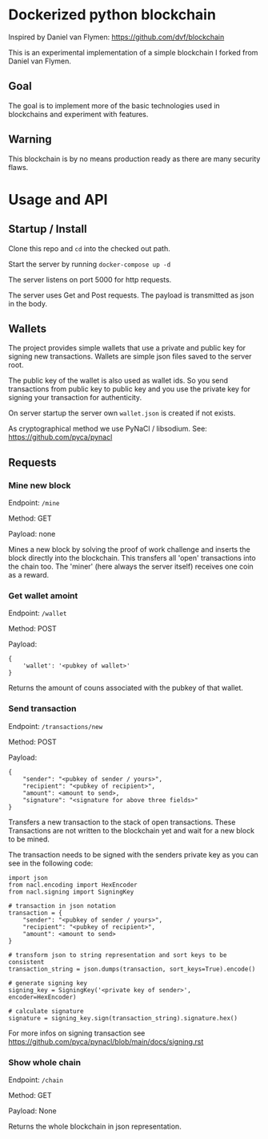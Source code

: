 # Dockerized python blockchain
Inspired by Daniel van Flymen: https://github.com/dvf/blockchain

This is an experimental implementation of a simple blockchain I forked from Daniel van Flymen.

## Goal
The goal is to implement more of the basic technologies used in blockchains and experiment with features.

## Warning
This blockchain is by no means production ready as there are many security flaws.

# Usage and API
## Startup / Install
Clone this repo and `cd` into the checked out path.

Start the server by running `docker-compose up -d`

The server listens on port 5000 for http requests.

The server uses Get and Post requests. The payload is transmitted as json in the body.

## Wallets
The project provides simple wallets that use a private and public key for signing new transactions. Wallets are simple json files saved to the server root.

The public key of the wallet is also used as wallet ids. So you send transactions from public key to public key and you use the private key for signing your transaction for authenticity.

On server startup the server own `wallet.json` is created if not exists.

As cryptographical method we use PyNaCl / libsodium. See: https://github.com/pyca/pynacl

## Requests
### Mine new block
Endpoint: ``/mine``

Method: GET

Payload: none

Mines a new block by solving the proof of work challenge and inserts the block directly into the blockchain. This transfers all 'open' transactions into the chain too. The 'miner' (here always the server itself) receives one coin as a reward.

### Get wallet amoint
Endpoint: ``/wallet``

Method: POST

Payload:
```
{
    'wallet': '<pubkey of wallet>'
}
```

Returns the amount of couns associated with the pubkey of that wallet.

### Send transaction
Endpoint: ``/transactions/new``

Method: POST

Payload:
```
{
    "sender": "<pubkey of sender / yours>",
    "recipient": "<pubkey of recipient>",
    "amount": <amount to send>,
    "signature": "<signature for above three fields>"
}
```

Transfers a new transaction to the stack of open transactions. These Transactions are not written to the blockchain yet and wait for a new block to be mined.

The transaction needs to be signed with the senders private key as you can see in the following code:

```
import json
from nacl.encoding import HexEncoder
from nacl.signing import SigningKey

# transaction in json notation
transaction = {
    "sender": "<pubkey of sender / yours>",
    "recipient": "<pubkey of recipient>",
    "amount": <amount to send>
}

# transform json to string representation and sort keys to be consistent
transaction_string = json.dumps(transaction, sort_keys=True).encode()

# generate signing key
signing_key = SigningKey('<private key of sender>', encoder=HexEncoder)

# calculate signature
signature = signing_key.sign(transaction_string).signature.hex()
```

For more infos on signing transaction see https://github.com/pyca/pynacl/blob/main/docs/signing.rst

### Show whole chain
Endpoint: ``/chain``

Method: GET

Payload: None

Returns the whole blockchain in json representation.